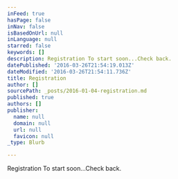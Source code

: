 ```yaml
---
inFeed: true
hasPage: false
inNav: false
isBasedOnUrl: null
inLanguage: null
starred: false
keywords: []
description: Registration To start soon...Check back.
datePublished: '2016-03-26T21:54:19.013Z'
dateModified: '2016-03-26T21:54:11.736Z'
title: Registration
author: []
sourcePath: _posts/2016-01-04-registration.md
published: true
authors: []
publisher:
  name: null
  domain: null
  url: null
  favicon: null
_type: Blurb

---
```

Registration To start soon...Check back.